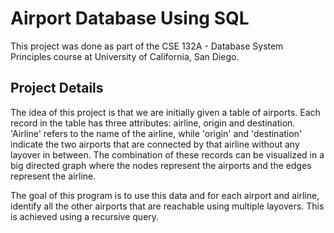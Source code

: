 # Airport Database Using SQL

This project was done as part of the CSE 132A - Database System Principles course at University of California, San Diego.

## Project Details

The idea of this project is that we are initially given a table of airports. Each record in the table has three attributes: airline, origin and destination. 'Airline' refers to the name of the airline, while 'origin' and 'destination' indicate the two airports that are connected by that airline without any layover in between. The combination of these records can be visualized in a big directed graph where the nodes represent the airports and the edges represent the airline.

The goal of this program is to use this data and for each airport and airline, identify all the other airports that are reachable using multiple layovers. This is achieved using a recursive query.
